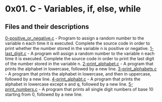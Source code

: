 # 0x01. C - Variables, if, else, while

## Files and their descriptions
[0-positive_or_negative.c](./0-positive_or_negative.c) - Program to assign a random number to the variable n each time it is executed. Complete the source code in order to print whether the number stored in the variable n is positive or negative.
[1-last_digit.c](./1-last_digit.c) - A program will assign a random number to the variable n each time it is executed. Complete the source code in order to print the last digit of the number stored in the variable n.
[2-print_alphabet.c](./2-print_alphabet.c) - A program that prints the alphabet in lowercase, followed by a new line.
[3-print_alphabets.c](./3-print_alphabets.c) - A  program that prints the alphabet in lowercase, and then in uppercase, followed by a new line.
[4-print_alphabt.c](./4-print_alphabt.c) - A program that prints the alphabet in lowercase except e and q, followed by a new line.
[5-print_numbers.c](./5-print_numbers.c) - A program that prints all single digit numbers of base 10 starting from 0, followed by a new line.
